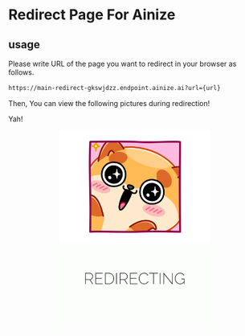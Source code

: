 # Redirect Page For Ainize

## usage

Please write URL of the page you want to redirect in your browser as follows.

```bash
https://main-redirect-gkswjdzz.endpoint.ainize.ai?url={url}
```

Then, You can view the following pictures during redirection!

Yah!

<p align="center">
    <img src="https://raw.githubusercontent.com/gkswjdzz/redirect/main/public/images/cute.gif" width="300px">
    <br>
    <img src="https://raw.githubusercontent.com/gkswjdzz/redirect/main/public/images/Mhys.gif" width="300px">
</p>
